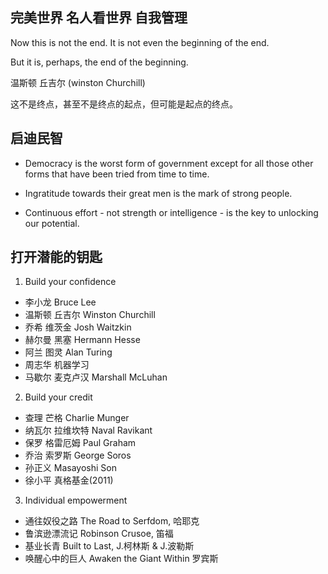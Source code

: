 ## 完美世界 名人看世界 自我管理

Now this is not the end. It is not even the beginning of the end.

But it is, perhaps, the end of the beginning.

温斯顿 丘吉尔 (winston Churchill)

这不是终点，甚至不是终点的起点，但可能是起点的终点。

## 启迪民智

- Democracy is the worst form of government except for all those other forms that have been tried from time to time.

- Ingratitude towards their great men is the mark of strong people.

- Continuous effort - not strength or intelligence - is the key to unlocking our potential.

## 打开潜能的钥匙

1. Build your confidence

- 李小龙 Bruce Lee
- 温斯顿 丘吉尔 Winston Churchill
- 乔希 维茨金 Josh Waitzkin
- 赫尔曼 黑塞 Hermann Hesse
-  阿兰 图灵 Alan Turing
- 周志华 机器学习
- 马歇尔 麦克卢汉 Marshall McLuhan


2. Build your credit

- 查理 芒格 Charlie Munger
- 纳瓦尔 拉维坎特 Naval Ravikant
- 保罗 格雷厄姆 Paul Graham
- 乔治 索罗斯 George Soros
- 孙正义 Masayoshi Son
- 徐小平 真格基金(2011)


3. Individual empowerment

- 通往奴役之路 The Road to Serfdom, 哈耶克
- 鲁滨逊漂流记 Robinson Crusoe, 笛福
- 基业长青 Built to Last, J.柯林斯 & J.波勒斯
- 唤醒心中的巨人 Awaken the Giant Within 罗宾斯



   
  





